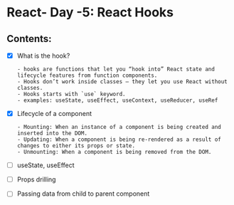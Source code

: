 # React- Day -5: React Hooks

## Contents:

-[x] What is the hook?

      - hooks are functions that let you “hook into” React state and lifecycle features from function components.
      - Hooks don’t work inside classes — they let you use React without classes.
      - Hooks starts with `use` keyword.
      - examples: useState, useEffect, useContext, useReducer, useRef

-[x] Lifecycle of a component

      - Mounting: When an instance of a component is being created and inserted into the DOM.
      - Updating: When a component is being re-rendered as a result of changes to either its props or state.
      - Unmounting: When a component is being removed from the DOM.

-[ ] useState, useEffect

- [ ] Props drilling
- [ ] Passing data from child to parent component

